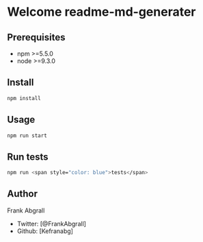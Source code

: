# Welcome readme-md-generater

## Prerequisites
* npm >=5.5.0
* node >=9.3.0

## Install
```bash
npm install
```
## Usage
```bash
npm run start
```
## Run tests
```bash
npm run <span style="color: blue">tests</span>
```
## Author 
  Frank Abgrall
  * Twitter: [@FrankAbgrall]
  * Github: [Kefranabg]
